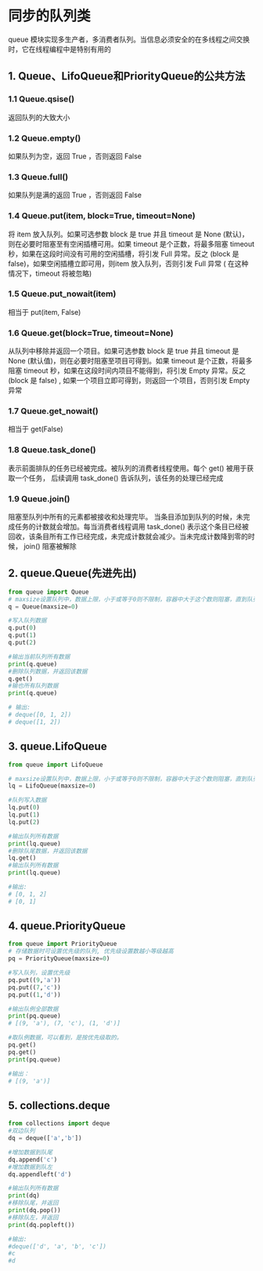 # 同步的队列类

queue 模块实现多生产者，多消费者队列。当信息必须安全的在多线程之间交换时，它在线程编程中是特别有用的

## 1. Queue、LifoQueue和PriorityQueue的公共方法

### 1.1 Queue.qsise()

返回队列的大致大小

### 1.2 Queue.empty()

如果队列为空，返回 True ，否则返回 False

### 1.3 Queue.full()

如果队列是满的返回 True ，否则返回 False

### 1.4 Queue.put(item, block=True, timeout=None)

将 item 放入队列。如果可选参数 block 是 true 并且 timeout 是 None (默认)，则在必要时阻塞至有空闲插槽可用。如果 timeout 是个正数，将最多阻塞 timeout 秒，如果在这段时间没有可用的空闲插槽，将引发 Full 异常。反之 (block 是 false)，如果空闲插槽立即可用，则item 放入队列，否则引发 Full 异常 ( 在这种情况下，timeout 将被忽略)

### 1.5 Queue.put_nowait(item)

相当于 put(item, False)

### 1.6 Queue.get(block=True, timeout=None)

从队列中移除并返回一个项目。如果可选参数 block 是 true 并且 timeout 是 None (默认值)，则在必要时阻塞至项目可得到。如果 timeout 是个正数，将最多阻塞 timeout 秒，如果在这段时间内项目不能得到，将引发 Empty 异常。反之 (block 是 false) , 如果一个项目立即可得到，则返回一个项目，否则引发 Empty 异常

### 1.7 Queue.get_nowait()

相当于 get(False)

### 1.8 Queue.task_done()

表示前面排队的任务已经被完成。被队列的消费者线程使用。每个 get() 被用于获取一个任务， 后续调用 task_done() 告诉队列，该任务的处理已经完成

### 1.9 Queue.join()

阻塞至队列中所有的元素都被接收和处理完毕。
当条目添加到队列的时候，未完成任务的计数就会增加。每当消费者线程调用 task_done() 表示这个条目已经被回收，该条目所有工作已经完成，未完成计数就会减少。当未完成计数降到零的时候， join() 阻塞被解除

## 2. queue.Queue(先进先出)

```python
from queue import Queue
# maxsize设置队列中，数据上限，小于或等于0则不限制，容器中大于这个数则阻塞，直到队列中的数据被消掉
q = Queue(maxsize=0)

#写入队列数据
q.put(0)
q.put(1)
q.put(2)

#输出当前队列所有数据
print(q.queue)
#删除队列数据，并返回该数据
q.get()
#输也所有队列数据
print(q.queue)

# 输出:
# deque([0, 1, 2])
# deque([1, 2])
```

## 3. queue.LifoQueue

```python
from queue import LifoQueue

# maxsize设置队列中，数据上限，小于或等于0则不限制，容器中大于这个数则阻塞，直到队列中的数据被消掉
lq = LifoQueue(maxsize=0)

#队列写入数据
lq.put(0)
lq.put(1)
lq.put(2)

#输出队列所有数据
print(lq.queue)
#删除队尾数据，并返回该数据
lq.get()
#输出队列所有数据
print(lq.queue)

#输出:
# [0, 1, 2]
# [0, 1]
```

## 4. queue.PriorityQueue

```python
from queue import PriorityQueue
# 存储数据时可设置优先级的队列, 优先级设置数越小等级越高
pq = PriorityQueue(maxsize=0)

#写入队列，设置优先级
pq.put((9,'a'))
pq.put((7,'c'))
pq.put((1,'d'))

#输出队例全部数据
print(pq.queue)
# [(9, 'a'), (7, 'c'), (1, 'd')]

#取队例数据，可以看到，是按优先级取的。
pq.get()
pq.get()
print(pq.queue)

#输出：
# [(9, 'a')]
```

## 5. collections.deque

```python
from collections import deque
#双边队列
dq = deque(['a','b'])

#增加数据到队尾
dq.append('c')
#增加数据到队左
dq.appendleft('d')

#输出队列所有数据
print(dq)
#移除队尾，并返回
print(dq.pop())
#移除队左，并返回
print(dq.popleft())

#输出:
#deque(['d', 'a', 'b', 'c'])
#c
#d
```
